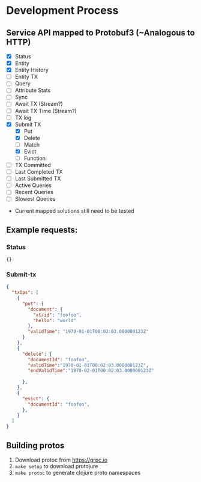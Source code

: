 # Development Process

## Service API mapped to Protobuf3 (~Analogous to HTTP)
- [x] Status
- [x] Entity
- [x] Entity History
- [ ] Entity TX
- [ ] Query
- [ ] Attribute Stats
- [ ] Sync
- [ ] Await TX (Stream?)
- [ ] Await TX Time (Stream?)
- [ ] TX log
- [x] Submit TX
    - [x] Put
    - [x] Delete
    - [ ] Match
    - [x] Evict
    - [ ] Function
- [ ] TX Committed
- [ ] Last Completed TX
- [ ] Last Submitted TX
- [ ] Active Queries
- [ ] Recent Queries
- [ ] Slowest Queries

* Current mapped solutions still need to be tested

## Example requests:
### Status
`{}`

### Submit-tx
```json
{
  "txOps": [
    {
      "put": {
        "document": {
          "xt/id": "foofoo",
          "hello": "world"
        },
        "validTime": "1970-01-01T00:02:03.000000123Z"
      }
    },
    {
      "delete": {
        "documentId": "foofoo",
        "validTime":"1970-01-01T00:02:03.000000123Z",
        "endValidTime":"1970-02-01T00:02:03.000000123Z"
        
      }, 
    },
    {
      "evict": {
        "documentId": "foofoo",
      },
    }
  ]
}
```

## Building protos
1. Download protoc from https://grpc.io
2. `make setup` to download protojure
3. `make protoc` to generate clojure proto namespaces
